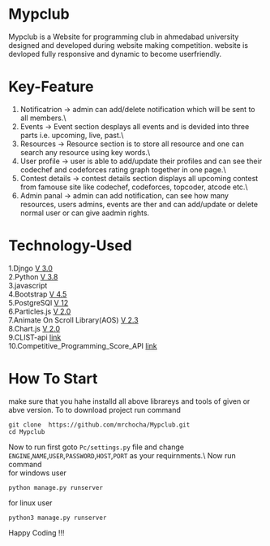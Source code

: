 # Mypclub
Mypclub is a Website for programming club in ahmedabad university designed and developed during website making competition. website is devloped fully responsive and dynamic to become userfriendly.

# Key-Feature
1. Notificatrion -> admin can add/delete notification which will be sent to all members.\
2. Events -> Event section desplays all events and is devided into three parts i.e. upcoming, live, past.\
3. Resources -> Resource section is to store all resource and one can search any resource using key words.\
4. User profile -> user is able to add/update their profiles and can see their codechef and codeforces rating graph together in one page.\
5. Contest details -> contest details section displays all upcoming contest from famouse site like codechef, codeforces, topcoder, atcode etc.\
6. Admin panal ->  admin can add notification, can see how many resources, users admins, events are ther and can add/update or delete normal user or can give aadmin rights.

# Technology-Used
1.Djngo [V 3.0](https://www.djangoproject.com/download/)\
2.Python [V 3.8](https://www.python.org/downloads/)\
3.javascript\
4.Bootstrap [V 4.5](https://getbootstrap.com/)\
5.PostgreSQl [V 12](https://www.postgresql.org/download/windows/)\
6.Particles.js [V 2.0](https://github.com/VincentGarreau/particles.js/)\
7.Animate On Scroll Library(AOS) [V 2.3](https://michalsnik.github.io/aos/)\
8.Chart.js [V 2.0](https://github.com/chartjs/Chart.js)\
9.CLIST-api [link](https://clist.by/problems/)\
10.Competitive_Programming_Score_API [link](https://github.com/Abhijeet-AR/Competitive_Programming_Score_API)

# How To Start
make sure that you hahe installd all above librareys and tools of given or abve version. To to download project run command
```
git clone  https://github.com/mrchocha/Mypclub.git
cd Mypclub
```
Now to run first goto `Pc/settings.py` file and change `ENGINE`,`NAME`,`USER`,`PASSWORD`,`HOST`,`PORT` as your requirnments.\ Now run command\
for windows user
```
python manage.py runserver
```
for linux user
```
python3 manage.py runserver
```


Happy Coding !!!
